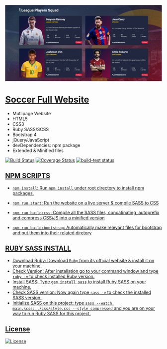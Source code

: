 <img src="assets/img/screenshot.png" title="Soccer Club">

# <a href="https://mahmudul-hasan-bijoy.github.io/soccer-club/" target="_blank">Soccer Full Website</a><br>

- Mutlipage Website
- HTML5
- CSS3
- Ruby SASS/SCSS
- Bootstrap 4
- jQuery/JavaScript
- devDependencies: npm package
- Extended & Minified files

[![Build Status](http://img.shields.io/travis/badges/badgerbadgerbadger.svg?style=flat-square)](https://travis-ci.org/badges/badgerbadgerbadger) [![Coverage Status](http://img.shields.io/coveralls/badges/badgerbadgerbadger.svg?style=flat-square)](https://coveralls.io/r/badges/badgerbadgerbadger) <a href="https://github.com/actions/setup-node/actions?query=workflow%3Abuild-test"><img alt="build-test status" src="https://github.com/actions/setup-node/workflows/build-test/badge.svg">
  
## NPM SCRIPTS

- `npm install`: Run `npm install` under root directory to install npm packages.

- `npm run start`: Run the website on a live server & compile SASS to CSS
- `npm run build:css`: Compile all the SASS files, concatinating, autoprefix and compress CSS/JS into a minified version
- `npm run build:bootstrap`: Automatically make relevant files for bootstrap and put them into their related diretory

## RUBY SASS INSTALL

- Download Ruby: Download `Ruby` from its official website & install it on your machine.
- Check Version: After installation go to your command window and type `ruby -v` to check installed Ruby version.
- Install SASS: Type `gem install sass` to install Ruby SASS on your machine.
- Check SASS version: Now again type `sass -v` to check the installed SASS version.
- Initialize SASS on this project: type `sass --watch main.scss:../css/style.css --style compressed` and you are on your way to  run Ruby SASS for this project.
  
## License

[![License](http://img.shields.io/:license-mit-blue.svg?style=flat-square)](http://badges.mit-license.org)